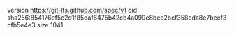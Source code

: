 version https://git-lfs.github.com/spec/v1
oid sha256:854176ef5c2d1f85daf6475b42cb4a099e8bce2bcf358eda8e7becf3cfb5e4e3
size 1041
